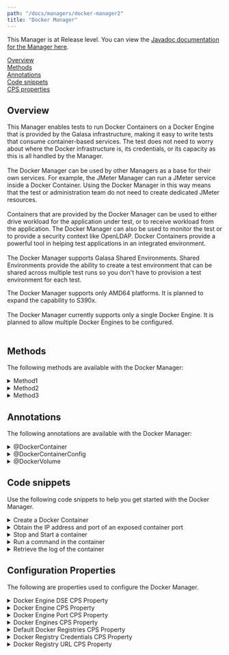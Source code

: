 ```yaml
---
path: "/docs/managers/docker-manager2"
title: "Docker Manager"
---
```


This Manager is at Release level. You can view the <a href="https://javadoc.galasa.dev/dev/galasa/docker/package-summary.html">Javadoc documentation for the Manager here</a>. <br>

[Overview](#overview)<br>
[Methods](#methods)<br>
[Annotations](#annotations)<br>
[Code snippets](#codesnippets)<br>
[CPS properties](#cpsproperties)<br>

## <a name="overview"></a>Overview
This Manager enables tests to run Docker Containers on a Docker Engine that is provided by the Galasa infrastructure, making it easy to write tests that consume container-based services. The test does not need to worry about where the Docker infrastructure is, its credentials, or its capacity as this is all handled by the Manager. <br><br> The Docker Manager can be used by other Managers as a base for their own services.  For example, the JMeter Manager can run a JMeter service inside a Docker Container.  Using the Docker Manager in this way means that the test or administration team  do not need to create dedicated JMeter resources. <br><br>  Containers that are provided by the Docker Manager can be used to either drive  workload for the application under test, or to receive workload from the application.  The Docker Manager can also be used to monitor the test or to provide a security context like  OpenLDAP. Docker Containers provide a powerful tool in helping test applications in an integrated environment. <br><br> The Docker Manager supports Galasa Shared Environments.  Shared Environments provide  the ability to create a test environment that can be shared across multiple test runs  so you don't have to provision a test environment for each test.

The Docker Manager supports only AMD64 platforms. It is planned to expand the capability to S390x. <br><br> The Docker Manager currently supports only a single Docker Engine.  It is planned to allow multiple Docker Engines to be configured.<br><br> 

## <a name="methods"></a>Methods

The following methods are available with the Docker Manager:

<details>
<summary>Method1</summary>

Method1 does xyz. Use Method1 with the following parameters if you want to do this task. 
[If there is another method with the same name but different parameters, then say in what instance you would call one or the other.]

| Parameter: | Description |
| --------------------------------------- | :------------------------------------- |
| `parameter1` |  Description of parameter1 and how to use it |
| `parameter2` |  Description of parameter2 and how to use it |
| `parameter3` |  Description of parameter3 and how to use it |

For more information, see the <a href="https://javadoc.galasa.dev/dev/galasa/docker/package-summary.html">Javadoc documentation</a>. <br>

</details>

<details>
<summary>Method2</summary>

Method1 does xyz. Use Method2 with the following parameters if you want to do this task. 

| Parameter: | Description |
| --------------------------------------- | :------------------------------------- |
| `parameter1` |  Description of parameter1 and how to use it |
| `parameter2` |  Description of parameter2 and how to use it |
| `parameter3` |  Description of parameter3 and how to use it |

For more information, see the <a href="https://javadoc.galasa.dev/dev/galasa/docker/package-summary.html">Javadoc documentation</a>. <br>

</details>

<details>
<summary>Method3</summary>

Method1 does xyz. Use Method3 with the following parameters if you want to do this task. 

| Parameter: | Description |
| --------------------------------------- | :------------------------------------- |
| `parameter1` |  Description of parameter1 and how to use it |
| `parameter2` |  Description of parameter2 and how to use it |
| `parameter3` |  Description of parameter3 and how to use it |

For more information, see the <a href="https://javadoc.galasa.dev/dev/galasa/docker/package-summary.html">Javadoc documentation</a>. <br>

</details>


## <a name="annotations"></a>Annotations

The following annotations are available with the Docker Manager:

<details>
<summary>@DockerContainer</summary>

The <code>@DockerContainer</code> annotation requests the Docker Manager to allocate a slot and start a container  on the infrastructure Docker Engines. The test can request as many containers as required within  the limits set by the Docker Manager configuration. 

| Attribute: | Docker Container |
| --------------------------------------- | :------------------------------------- |
| `dockerContainerTag` |  The <code>dockerContainerTag</code> is used to identify the Docker Container to other Managers or Shared Environments.  If a test is using multiple  Docker Containers, each separate Docker Container must have a unique tag. If two Docker Containers use the same tag, they will refer to the  same Docker Container. |
| `image` |  The <code>image</code> attribute provides the Docker Image that is used to create the Docker Container.  The image name must not  include the Docker Registry as this is provided in the CPS.   If using a public official image from DockerHub,  then the  image name must be prefixed with <code>library/</code>, for example <code>library/httpd:latest</code>, the Docker Manager will not default to the library namespace like the Docker commands do. |
| `start` |  The <code>start</code> attribute indicates whether the Docker Container should be started automatically. If the  test needs to perform some work before the container is started, then <code>start=false</code> should be used, after which  <code>IDockerContainer.start()</code> can be called to start the container. |
| `dockerEngineTag` |  The <code>dockerEngineTag</code> will be used in the future so that a container can be run on a specific Docker Engine type. You would not normally need to provide a Docker Engine tag. |

### Syntax: 
<code>@DockerContainer(image="library/httpd:latest")<br> public IDockerContainer httpdContainer;<br> @DockerContainer(image="privateimage", start=false)<br> public IDockerContainer container1;<br> </code> 

### Notes:
The <code>IDockerContainer</code> interface gives the test access to the IPv4/6 address and the exposed port numbers of the Docker Container.  The interface also enables the test to execute commands and retrieve the log and transfer files that are sent to  and from the container.<br><br> See <a href="https://javadoc-snapshot.galasa.dev/dev/galasa/docker/DockerContainer.html" target="_blank">DockerContainer</a> and <a href="https://javadoc-snapshot.galasa.dev/dev/galasa/docker/IDockerContainer.html" target="_blank">IDockerContainer</a> Javadoc to find out more. 

</details>

<details>
<summary>@DockerContainerConfig</summary>

The <code>@DockerContainerConfig</code> annotation provides an object to manually configure certain aspects of a containers run. Within the annotation, volumes can be requests, for both binding and provisioning. Look at the Docker volume annotation  description for more details. The IDockerContainerConfig object it self allows for non provisioing configurations to be set at test time and  ammended between container startups. The IDockerContainer object needs to use the startWithConfig() method to take use of the customised startup configuration.

| Attribute: | Docker Container Configuation |
| --------------------------------------- | :------------------------------------- |
| `dockerVolumes` |  Multiple volumes can be mounted within a single configuration  |

### Syntax
<code>@DockerContainerConfig( dockerVolumes =  {<br></code>

</details>

<details>
<summary>@DockerVolume</summary>

The <code>@DockerVolume</code> annotation provides the capability to bind or provision docker volumes. The  volumes were desgined with three Docker volume use cases in mind:  
1. Mounting configuration - in this usecase any volume to be mounted contains configuration data and must not be edited by the running container, as this could affect parallelization of test running. Therefore, in the DockerVolume annotation, if a volume name is provided (aka already exists), the mount will be read only.  
2. Sharing volumes - when a volume is required for multiple containers to use to share data. This shoult not be a provided volume, so it is expected that a volume name will not be passed to the DockerVolume annotation, and the docker engine will generate a name. This volume will be tagged for later reference. Current limitation is that the config used to provision the volume must be used for all containers wanting to mount the same volume. This results in the path having to be the same in all containers.  
3. Persisting data - There may be a use case for a volume to exsist outside the life span of the test. For this I have encorparated a boolean called persist on the DockerVolume annotation. This is not indefinate, but controlled by resource management. A good default would probably be 24 hours, but can utimately be set by the user with a CPS property. 

| Attribute: | DockerVolume |
| --------------------------------------- | :------------------------------------- |
| `existingVolumeName` |  By default it is expected that Galasa should provision and control the volume. This field should only be used if beinding to an already exisitng volume.   |
| `mountPath` |  Where to mount the volume on the container.   |
| `volumeTag` |  When wanting to reference a mount that is going to be provisioned, this tage will be used.   |
| `dockerEngineTag` |  The <code>dockerEngineTag</code> will be used in the future so that a volume can be allocated on a specific Docker Engine type. You would not normally need to provide a Docker Engine tag.   |
| `readOnly` |  This field is used to protect this volume. If this volume is intended to be mounted to multiple containers, which you do not want  editing the contents, set this to be true.   |

### Syntax:
<code>@DockerContainerConfig( dockerVolumes =  {           // A read only mount, as a specific volume was requested.</code> 

</details>



## <a name="codesnippets"></a>Code snippets

Use the following code snippets to help you get started with the Docker Manager.
 
<details><summary>Create a Docker Container</summary>

The following snippet shows the minimum code that is required to request a Docker Container in a Galasa test:

```
@Dockercontainer(image="library/httpd:latest", tag="http", start=true)
public IDockercontainer container1;
```

The code creates a Docker Container with an Apache HTTP Server running on port 80. Although this does not provide much, it does give a known target HTTP Server that you can start and stop in order to test how your application responds in those circumstances.  By accessing the *container1* field, you can find the IP address and port that was used for the container. 


At the end of the test, the Docker Manager automatically stops and discards the Docker Container. If for some reason the test was not able to do this, the Docker Manager resource management routines perform the same clean up after the Galasa Ecosystem discovers the test has disappeared.

There is no limit in Galasa on how many Docker Containers can be used within a single test. The only limit is the number of Docker Containers that can be started in the Galasa Ecosystem. This limit is set by the Galasa Administrator and is typically set to the maximum number of containers that can be supported by the Docker Server or Swarm.  If there are not enough slots available for an automated run, the run is put back on the queue in *waiting* state to retry. Local test runs fail if there are not enough container slots available.
</details>

<details><summary>Obtain the IP address and port of an exposed container port</summary>

Find the IP address and port by using the following code which provisions and starts an Apache HTTP server on port 80:

```
@Dockercontainer(image="library/httpd:latest")
public IDockercontainer httpcontainer;
...
InetSocketAddress port80 = httpContainer.getFirstSocketForExposedPort(80);
```
</details>

<details><summary>Stop and Start a container</summary>

Stop and start your Apache HTTP Server to test how your application responds by using the following code:

```
@Dockercontainer(image="library/httpd:latest")
public IDockercontainer httpcontainer;
...
httpContainer.stop();

httpContainer.start();
```
</details>

<details><summary>Run a command in the container</summary>

Use the following code to execute a command within the Docker Container and return the resulting output:
```
@Dockercontainer(image="library/httpd:latest")
public IDockercontainer httpcontainer;
...
IDockerExec exec = httpContainer.exec("ls","-l","/var/log");
exec.waitForExec();
String output = exec.getCurrentOutput();
```
</details>

<details><summary>Retrieve the log of the container</summary>

Use the following code to retrieve the container log:

```
@Dockercontainer(image="library/httpd:latest")
public IDockercontainer httpcontainer;
...
String log = httpContainer.getStdOut();
```
</details>


## <a name="cpsproperties"></a>Configuration Properties

The following are properties used to configure the Docker Manager.
 
<details>
<summary>Docker Engine DSE CPS Property</summary>

| Property: | Docker Engine DSE CPS Property |
| --------------------------------------- | :------------------------------------- |
| Name: | docker.dse.engine.[engineTag] |
| Description: | A property that allows a image to be tagged, and then selected from a test class |
| Required:  | No |
| Default value: | PRIMARY |
| Valid values: | An ID for the engine, e.g. LOCAL |
| Examples: | <code>docker.dse.engine.PRIMARY=LOCAL<br> </code> |

</details>
 
<details>
<summary>Docker Engine CPS Property</summary>

| Property: | Docker Engine CPS Property |
| --------------------------------------- | :------------------------------------- |
| Name: | docker.engine.[engineId].hostname |
| Description: | Provides location of the Docker Engine |
| Required:  | Yes - the hostname of the Docker Engine must be provided |
| Default value: | None |
| Valid values: | A valid DNS name or IPv4/6 address |
| Examples: | <code>docker.engine.[engineId].hostname=docker.example.company.org<br> docker.engine.[engineId].hostname=192.168.2.3 </code> |

Currently, the Docker Manager supports only a single Docker Engine although it is planned to allow multiple Engines to be configured.<br> To allow local runs to access the local Docker Engine, you must add this property to the CPS and enable the TCP port of your local Docker Engine.<br> If the Docker Engine is not using the default TCP port, you must provide the *docker.engine.port* configuration property in the CPS.

</details>
 
<details>
<summary>Docker Engine Port CPS Property</summary>

| Property: | Docker Engine Port CPS Property |
| --------------------------------------- | :------------------------------------- |
| Name: | docker.engine.port |
| Description: | Provides TCP Port of the Docker Engine |
| Required:  | No |
| Default value: | 2375 |
| Valid values: | Any valid TCP Port number |
| Examples: | <code>docker.engine.port=2375</code> |

The Docker Manager communicates with the Docker Engine via TCP. The Docker Engine needs to be  configured to open the TCP port, which is usually 2375. If the port is not the default one, then this property needs to be provided in the CPS.

</details>
 
<details>
<summary>Docker Engines CPS Property</summary>

| Property: | Docker Engines CPS Property |
| --------------------------------------- | :------------------------------------- |
| Name: | docker.default.engines |
| Description: | Comma seperated list of availble docker engines |
| Required:  | Yes - at least one engine needs to be defined |
| Default value: | None |
| Valid values: | An ID for the engine, e.g. LOCAL |
| Examples: | <code>docker.default.engines=LOCAL<br> </code> |

Currently, the Docker Manager supports only a single Docker Engine group called "default" although it is planned to allow multiple Engine groups to be configured.<br>

</details>
 
<details>
<summary>Default Docker Registries CPS Property</summary>

| Property: | Default Docker Registries CPS Property |
| --------------------------------------- | :------------------------------------- |
| Name: | docker.default.registries |
| Description: | An ordered list of Docker Registries IDs to search for Images requested by Galasa Tests |
| Required:  | No |
| Default value: | If not provided, DOCKERHUB id will be added |
| Valid values: | A comma separated list of ID.  See CPS property <code>docker.registry.ID</code> |
| Examples: | <code>docker.default.registries=LOCAL,DOCKERHUB</code> |

To decouple Docker Registries from the Galasa test, this property allows the Docker Manager to search for images. The main reason being if the customer Docker Registry moves, only this property needs  to change, instead of having to change the source code of lots of tests. <br> <br> The registries are searched in order when looking for an image. When the image is located, the search stops.  <br> <br> If this property is provided in the CPS, the Docker Hub registry is not automatically appended. If it is required, then the DOCKERHUB id must be included.

</details>
 
<details>
<summary>Docker Registry Credentials CPS Property</summary>

| Property: | Docker Registry Credentials CPS Property |
| --------------------------------------- | :------------------------------------- |
| Name: | docker.registry.[ID.]credentials |
| Description: | Provides the credentials of a Docker Registry that is used by the Docker Manager |
| Required:  | Yes if the registry requires authentication. |
| Default value: | DOCKER |
| Valid values: | A valid credentials ID. |
| Examples: | <code>docker.registry.LOCAL.credentials=CREDSID</code> |

If the <code>docker.registry.ID.credentials</code> CPS property is missing, the Docker Manager will attempt to use the credentials ID that is provided in <code>docker.registry.credentials</code>, if that is missing, then the default credentials  ID of <code>DOCKER</code> will be used.

</details>
 
<details>
<summary>Docker Registry URL CPS Property</summary>

| Property: | Docker Registry URL CPS Property |
| --------------------------------------- | :------------------------------------- |
| Name: | docker.registry.ID.url |
| Description: | Provides the URL of a Docker Registry that is used by the Docker Manager. |
| Required:  | Yes if the Registry ID is used in the CPS Property <code>docker.default.registries</code>. However,  the Docker Manager will default DOCKERHUB to <code>https://registry.hub.docker.com</code> if not provided. |
| Default value: | None, except for DOCKERHUB where the default is <code>https://registry.hub.docker.com</code> |
| Valid values: | A valid URL |
| Examples: | <code>docker.registry.LOCAL.url=https://registry.local.com</code> |

If the Docker Registry requires credentials for authentication, then the id for the credentials must be provided using the CPS property  <code>docker.registry.ID.credentials</code> or <code>docker.registry.credentials</code>

</details>